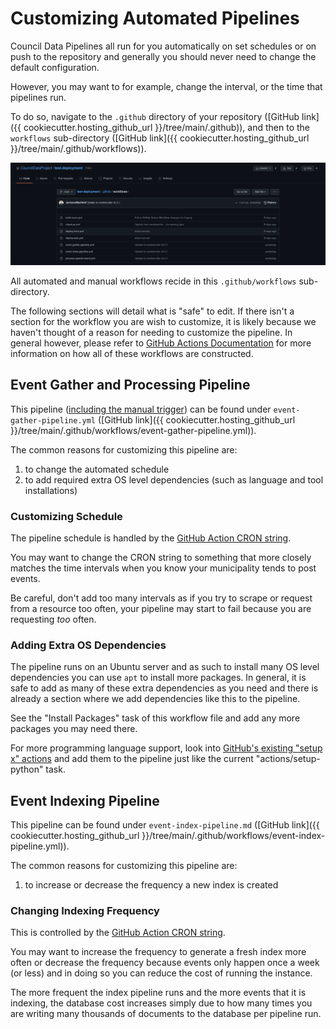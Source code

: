 # Customizing Automated Pipelines

Council Data Pipelines all run for you automatically on set schedules
or on push to the repository and generally you should never need to change the
default configuration.

However, you may want to for example, change the interval, or the time that pipelines
run.

To do so, navigate to the `.github` directory of your repository
([GitHub link]({{ cookiecutter.hosting_github_url }}/tree/main/.github)),
and then to the `workflows` sub-directory
([GitHub link]({{ cookiecutter.hosting_github_url }}/tree/main/.github/workflows)).

![image of workflows sub-directory](./resources/workflows.png)

All automated and manual workflows recide in this `.github/workflows` sub-directory.

The following sections will detail what is "safe" to edit.
If there isn't a section for the workflow you are wish to customize,
it is likely because we haven't thought of a reason for needing to customize the
pipeline. In general however, please refer to
[GitHub Actions Documentation](https://docs.github.com/en/actions) for more
information on how all of these workflows are constructed.

## Event Gather and Processing Pipeline

This pipeline ([including the manual trigger](./manual-event-gather.md))
can be found under `event-gather-pipeline.yml`
([GitHub link]({{ cookiecutter.hosting_github_url }}/tree/main/.github/workflows/event-gather-pipeline.yml)).

The common reasons for customizing this pipeline are:

1. to change the automated schedule
2. to add required extra OS level dependencies (such as language and tool installations)

### Customizing Schedule

The pipeline schedule is handled by the
[GitHub Action CRON string](https://docs.github.com/en/actions/reference/events-that-trigger-workflows#scheduled-events).

You may want to change the CRON string to something that more closely matches the
time intervals when you know your municipality tends to post events.

Be careful, don't add too many intervals as if you try to scrape or request
from a resource too often, your pipeline may start to fail because you are
requesting _too_ often.

### Adding Extra OS Dependencies

The pipeline runs on an Ubuntu server and as such to install many OS level
dependencies you can use `apt` to install more packages. In general,
it is safe to add as many of these extra dependencies as you need and there is already
a section where we add dependencies like this to the pipeline.

See the "Install Packages" task of this workflow file and add any more
packages you may need there.

For more programming language support, look into
[GitHub's existing "setup x" actions](https://github.com/actions) and add them
to the pipeline just like the current "actions/setup-python" task.

## Event Indexing Pipeline

This pipeline can be found under `event-index-pipeline.md`
([GitHub link]({{ cookiecutter.hosting_github_url }}/tree/main/.github/workflows/event-index-pipeline.yml)).

The common reasons for customizing this pipeline are:

1. to increase or decrease the frequency a new index is created

### Changing Indexing Frequency

This is controlled by the
[GitHub Action CRON string](https://docs.github.com/en/actions/reference/events-that-trigger-workflows#scheduled-events).

You may want to increase the frequency to generate a fresh index more often or decrease
the frequency because events only happen once a week (or less) and in doing so you can
reduce the cost of running the instance.

The more frequent the index pipeline runs and the more events that it is indexing,
the database cost increases simply due to how many times you are writing many thousands
of documents to the database per pipeline run.

